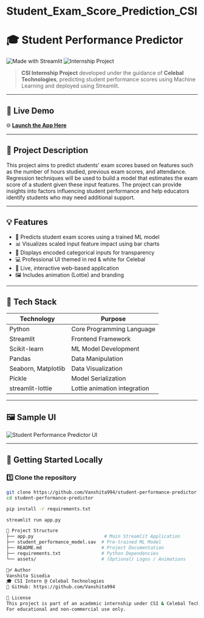 # Student_Exam_Score_Prediction_CSI

# 🎓 Student Performance Predictor

![Made with Streamlit](https://img.shields.io/badge/Made%20with-Streamlit-red?style=flat-square)
![Internship Project](https://img.shields.io/badge/Internship-Celebal%20Technologies-white?style=flat-square&logo=github)

> **CSI Internship Project** developed under the guidance of **Celebal Technologies**, predicting student performance scores using Machine Learning and deployed using Streamlit.

---

## 🔗 Live Demo

🌐 **[Launch the App Here](https://finalproject-8g4mcqg2bu3yxmhjxheymd.streamlit.app/)**

---

## 📌 Project Description

This project aims to predict students' exam scores based on features such as the number of hours studied, previous exam scores, and attendance. Regression techniques will be used to build a model that estimates the exam score of a student given these input features. The project can provide insights into factors influencing student performance and help educators identify students who may need additional support.

---

## 💡 Features

- 🎯 Predicts student exam scores using a trained ML model
- 📊 Visualizes scaled input feature impact using bar charts
- 🧩 Displays encoded categorical inputs for transparency
- 💻 Professional UI themed in red & white for Celebal
- 🔄 Live, interactive web-based application
- 🖼️ Includes animation (Lottie) and branding

---

## 🧪 Tech Stack

| Technology      | Purpose                          |
|-----------------|----------------------------------|
| Python          | Core Programming Language        |
| Streamlit       | Frontend Framework               |
| Scikit-learn    | ML Model Development             |
| Pandas          | Data Manipulation                |
| Seaborn, Matplotlib | Data Visualization          |
| Pickle          | Model Serialization              |
| streamlit-lottie| Lottie animation integration     |

---

## 🖼️ Sample UI
![Student Performance Predictor UI](img.png)

---

## 🚀 Getting Started Locally

### 1️⃣ Clone the repository

```bash
git clone https://github.com/Vanshita994/student-performance-predictor.git
cd student-performance-predictor

pip install -r requirements.txt

streamlit run app.py

📁 Project Structure
├── app.py                          # Main Streamlit Application
├── student_performance_model.sav  # Pre-trained ML Model
├── README.md                      # Project Documentation
├── requirements.txt               # Python Dependencies
└── assets/                        # (Optional) Logos / Animations

🙋‍♂️ Author
Vanshita Sisodia
🎓 CSI Intern @ Celebal Technologies
🔗 GitHub: https://github.com/Vanshita994

📜 License
This project is part of an academic internship under CSI & Celebal Technologies.
For educational and non-commercial use only.
